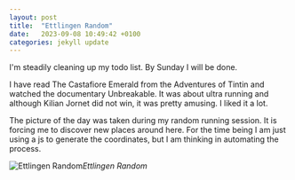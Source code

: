 ```yaml
---
layout: post
title:  "Ettlingen Random"
date:   2023-09-08 10:49:42 +0100
categories: jekyll update
---
```


I'm steadily cleaning up my todo list. By Sunday I will be done.  

I have read The Castafiore Emerald from the Adventures of Tintin and watched the documentary Unbreakable. It was about ultra running and although Kilian Jornet did not win, it was pretty amusing. I liked it a lot.  

The picture of the day was taken during my random running session. It is forcing  me to discover new places around here. For the time being I am just using a js to generate the coordinates, but I am thinking in automating the process.


![Ettlingen Random](https://lh3.googleusercontent.com/pw/AIL4fc8-w1o8egRxwg0BCQDWTDnJRJ_QSYcWM-X_74S-9T_XO0JwDlYJBaLX7fYVcDpBnV2OkFS-6Y1HigSC0s6H0bGKWIINytSgCcEPV7I-tDbWhxZTiJ0=w2400)*Ettlingen Random*&nbsp;



[jekyll-docs]: https://jekyllrb.com/docs/home
[jekyll-gh]:   https://github.com/jekyll/jekyll
[jekyll-talk]: https://talk.jekyllrb.com/



